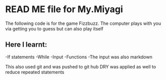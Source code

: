 # READ ME file for My.Miyagi
The following code is for the game Fizzbuzz. The computer plays with you via getting you to guess but can also play itself

## Here I learnt:
-If statements
-While
-Input
-Functions
-The input was also markdown

This also used git and was pushed to git hub
DRY was applied as well to reduce repeated statements
